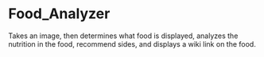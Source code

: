 # Food_Analyzer
Takes an image, then determines what food is displayed, analyzes the nutrition in the food, recommend sides, and displays a wiki link on the food.
